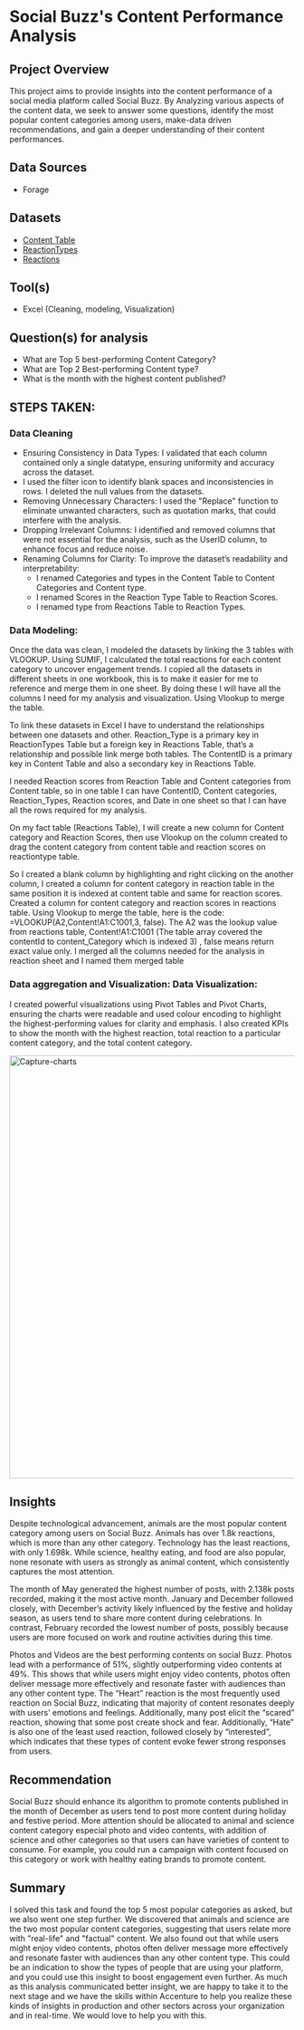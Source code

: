 # Social Buzz's Content Performance Analysis

## Project Overview

This project aims to provide insights into the content performance of a social media platform called Social Buzz. By Analyzing various aspects of the content data, we seek to answer some questions, identify the most popular content categories among users, make-data driven recommendations, and gain a deeper understanding of their content performances.

## Data Sources

+ Forage

## Datasets  
- <a href = "https://github.com/brightboy373/Content-Analysis/blob/main/Content.csv">Content Table</a>
- <a href = "https://github.com/brightboy373/Content-Analysis/blob/main/ReactionTypes.csv">ReactionTypes</a>
- <a href = "https://github.com/brightboy373/Content-Analysis/blob/main/Reactions.csv">Reactions</a>
  
## Tool(s)

+ Excel (Cleaning, modeling, Visualization)

## Question(s) for analysis
+ What are Top 5 best-performing Content Category?
+ What are Top 2 Best-performing Content type?
+ What is the month with the highest content published?

## STEPS TAKEN:

### Data Cleaning
- Ensuring Consistency in Data Types: I validated that each column contained only a single datatype, ensuring uniformity and accuracy across the dataset.
- I used the filter icon to identify blank spaces and inconsistencies in rows. I deleted the null values from the datasets.
- Removing Unnecessary Characters: I used the "Replace" function to eliminate unwanted characters, such as quotation marks, that could interfere with the analysis.
- Dropping Irrelevant Columns: I identified and removed columns that were not essential for the analysis, such as the UserID column, to enhance focus and reduce noise.
- Renaming Columns for Clarity: To improve the dataset’s readability and interpretability:
  - I renamed Categories and types in the Content Table to Content Categories and Content type.
  - I renamed Scores in the Reaction Type Table to Reaction Scores.
  - I renamed type from Reactions Table to Reaction Types.
   

### Data Modeling:
Once the data was clean, I modeled the datasets by linking the 3 tables with VLOOKUP. Using SUMIF, I calculated the total reactions for each content category to uncover engagement trends. I copied all the datasets in different sheets in one workbook, this is to make it easier for me to reference and merge them in one sheet. By doing these I will have all the columns I need for my analysis and visualization. Using Vlookup to merge the table.

To link these datasets in Excel I have to understand the relationships between one datasets and other. Reaction_Type is a primary key in ReactionTypes Table but a foreign key in Reactions Table, that’s a relationship and possible link merge both tables. The ContentID is a primary key in Content Table and also a secondary key in Reactions Table.

I needed Reaction scores from Reaction Table and Content categories from Content table, so in one table I can have ContentID, Content categories, Reaction_Types, Reaction scores, and Date in one sheet so that I can have all the rows required for my analysis.

On my fact table (Reactions Table), I will create a new column for Content category and Reaction Scores, then use Vlookup on the column created to drag the content category from content table and reaction scores on reactiontype table.

So I created a blank column by highlighting and right clicking on the another column, I created a column for content category in reaction table in the same position it is indexed at content table and same for reaction scores. Created a column for content category and reaction scores in reactions table.
Using Vlookup to merge the table, here is the code: =VLOOKUP(A2,Content!A1:C1001,3, false).
The A2 was the lookup value from reactions table, Content!A1:C1001 (The table array covered the contentId to content_Category which is indexed 3) , false means return exact value only. I merged all the columns needed for the analysis in reaction sheet and I named them merged table



### Data aggregation and Visualization: Data Visualization:
I created powerful visualizations using Pivot Tables and Pivot Charts, ensuring the charts were readable and used colour encoding to highlight the highest-performing values for clarity and emphasis. I also created KPIs to show the month with the highest reaction, total reaction to a particular content category, and the total content category.

<img width="747" alt="Capture-charts" src="https://github.com/user-attachments/assets/ce610bae-2014-4db3-9a9d-85d2d1cb60dd" />



## Insights
Despite technological advancement, animals are the most popular content category among users on Social Buzz.
Animals has over 1.8k reactions, which is more than any other category. Technology has the least reactions, with only 1.698k. While science, healthy eating, and food are also popular, none resonate with users as strongly as animal content, which consistently captures the most attention.

The month of May generated the highest number of posts, with 2.138k posts recorded, making it the most active month.
January and December followed closely, with December’s activity likely influenced by the festive and holiday season, as users tend to share more content during celebrations. 
In contrast, February recorded the lowest number of posts, possibly because users are more focused on work and routine activities during this time.

Photos and Videos are the best performing contents on social Buzz.
Photos lead with a performance of 51%, slightly outperforming video contents at 49%. This shows that while users might enjoy video contents, photos often deliver message more effectively and resonate faster with audiences than any other content type.
The “Heart” reaction is the most frequently used reaction on Social Buzz, indicating that majority of content resonates deeply with users’ emotions and feelings. Additionally, many post elicit the “scared” reaction, showing that some post create shock and fear. Additionally, “Hate” is also one of the least used reaction, followed closely by “interested”, which indicates that these types of content evoke fewer strong responses from users. 

## Recommendation

Social Buzz should enhance its algorithm to promote contents published in the month of December as users tend to post more content during holiday and festive period.
More attention should be allocated to animal and science content category especial photo and video contents, with addition of science and other categories so that users can have varieties of content to consume. For example, you could run a campaign with content focused on this category or work with healthy eating brands to promote content.

## Summary

I solved this task and found the top 5 most popular categories as asked, but we also went one step further.  We discovered that animals and science are the two most popular content categories, suggesting that users relate more with "real-life" and "factual" content. We also found out that while users might enjoy video contents, photos often deliver message more effectively and resonate faster with audiences than any other content type. This could be an indication to show the types of people that are using your platform, and you could use this insight to boost engagement even further. As much as this analysis communicated better insight, we are happy to take it to the next stage and we have the skills within Accenture to help you realize these kinds of insights in production and other sectors across your organization and in real-time. We would love to help you with this.




